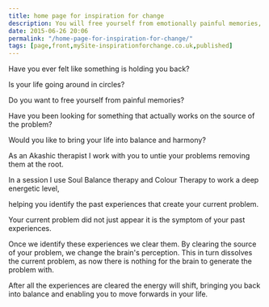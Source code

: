 ```yaml
---
title: home page for inspiration for change
description: You will free yourself from emotionally painful memories, switch off reoccurring unwanted thoughts and release yourselve from fear.
date: 2015-06-26 20:06
permalink: "/home-page-for-inspiration-for-change/"
tags: [page,front,mySite-inspirationforchange.co.uk,published]
---
```

<div class="c3"><p class="c0 c4"><span class="c2 c1">Have you ever felt like something is holding you back?</span></p><p class="c0 c4"><span class="c2 c1">Is your life going around in circles?</span></p><p class="c0 c4"><span class="c1 c2">Do you want to free yourself from painful memories?</span></p><p class="c0 c4"><span class="c2 c1">Have you been looking for something that actually works on the source of the problem?</span></p><p class="c0 c4"><span class="c2 c1">Would you like to bring your life into balance and harmony?</span></p><p class="c0"><span class="c1">As an Akashic therapist I work with you to untie your problems removing them at the root.</span></p><p class="c0"><span class="c1">In a session I use Soul Balance therapy and Colour Therapy to work a deep energetic level,</span></p><p class="c0"><span class="c1">helping you identify the past experiences that create your current problem.</span></p><p class="c0"><span class="c1">Your current problem did not just appear it is the symptom of your past experiences.</span></p><p class="c0"><span class="c1">Once we identify these experiences we clear them. By clearing the source of your problem, we change the brain&#39;s perception. This in turn dissolves the current problem, as now there is nothing for the brain to generate the problem with.</span></p><p class="c0"><span class="c1">After all the experiences are cleared the energy will shift, bringing you back into balance and enabling you to move forwards in your life.</span></p></div>